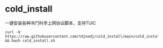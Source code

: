 # cold_install

一键安装各种冷门科学上网协议脚本，支持TUIC

```shell
curl -O https://raw.githubusercontent.com/tdjnodj/cold_install/main/cold_install.sh && bash cold_install.sh
```
